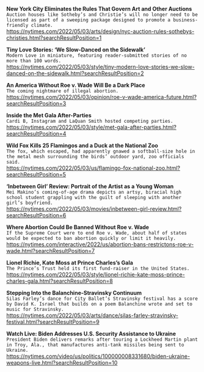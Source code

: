 **New York City Eliminates the Rules That Govern Art and Other Auctions**\
`Auction houses like Sotheby’s and Christie’s will no longer need to be licensed as part of a sweeping package designed to promote a business-friendly climate.`\
https://nytimes.com/2022/05/03/arts/design/nyc-auction-rules-sothebys-christies.html?searchResultPosition=1

**Tiny Love Stories: ‘We Slow-Danced on the Sidewalk’**\
`Modern Love in miniature, featuring reader-submitted stories of no more than 100 words.`\
https://nytimes.com/2022/05/03/style/tiny-modern-love-stories-we-slow-danced-on-the-sidewalk.html?searchResultPosition=2

**An America Without Roe v. Wade Will Be a Dark Place**\
`The coming nightmare of illegal abortion.`\
https://nytimes.com/2022/05/03/opinion/roe-v-wade-america-future.html?searchResultPosition=3

**Inside the Met Gala After-Parties**\
`Cardi B, Instagram and LaQuan Smith hosted competing parties.`\
https://nytimes.com/2022/05/03/style/met-gala-after-parties.html?searchResultPosition=4

**Wild Fox Kills 25 Flamingos and a Duck at the National Zoo**\
`The fox, which escaped, had apparently gnawed a softball-size hole in the metal mesh surrounding the birds’ outdoor yard, zoo officials said.`\
https://nytimes.com/2022/05/03/us/flamingo-fox-national-zoo.html?searchResultPosition=5

**‘Inbetween Girl’ Review: Portrait of the Artist as a Young Woman**\
`Mei Makino’s coming-of-age drama depicts an artsy, biracial high school student grappling with the guilt of sleeping with another girl’s boyfriend.`\
https://nytimes.com/2022/05/03/movies/inbetween-girl-review.html?searchResultPosition=6

**Where Abortion Could Be Banned Without Roe v. Wade**\
`If the Supreme Court were to end Roe v. Wade, about half of states would be expected to ban abortion quickly or limit it heavily.`\
https://nytimes.com/interactive/2022/us/abortion-bans-restrictons-roe-v-wade.html?searchResultPosition=7

**Lionel Richie, Kate Moss at Prince Charles’s Gala**\
`The Prince’s Trust held its first fund-raiser in the United States.`\
https://nytimes.com/2022/05/03/style/lionel-richie-kate-moss-prince-charles-gala.html?searchResultPosition=8

**Stepping Into the Balanchine-Stravinsky Continuum**\
`Silas Farley’s dance for City Ballet’s Stravinsky festival has a score by David K. Israel that builds on a poem Balanchine wrote and set to music for Stravinsky.`\
https://nytimes.com/2022/05/03/arts/dance/silas-farley-stravinsky-festival.html?searchResultPosition=9

**Watch Live: Biden Addresses U.S. Security Assistance to Ukraine**\
`President Biden delivers remarks after touring a Lockheed Martin plant in Troy, Ala., that manufactures anti-tank missiles being sent to Ukraine.`\
https://nytimes.com/video/us/politics/100000008331680/biden-ukraine-weapons-live.html?searchResultPosition=10

